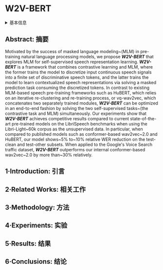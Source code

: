 # W2V-BERT

<details>
<summary>基本信息</summary>

- 标题: "W2v-BERT: Combining Contrastive Learning and Masked Language Modeling for Self-Supervised Speech Pre-Training"
- 作者:
  - 01 Yu-An Chung,
  - 02 Yu Zhang,
  - 03 Wei Han,
  - 04 Chung-Cheng Chiu,
  - 05 James Qin,
  - 06 Ruoming Pang,
  - 07 Yonghui Wu
- 链接:
  - [ArXiv](https://arxiv.org/abs/2108.06209)
  - [Publication](https://doi.org/10.1109/ASRU51503.2021.9688253)
  - [Github]()
  - [Demo]()
- 文件:
  - [ArXiv](_PDF/2108.06209v2__W2V-BERT__Combining_Contrastive_Learning_and_Masked_Language_Modeling_for_Self-Supervised_Speech_Pre-Training.pdf)
  - [Publication](_PDF/2108.06209v2__W2V-BERT__ASRU2021.pdf)

</details>

## Abstract: 摘要

Motivated by the success of masked language modeling~(MLM) in pre-training natural language processing models, we propose ***W2V-BERT*** that explores MLM for self-supervised speech representation learning.
***W2V-BERT*** is a framework that combines contrastive learning and MLM, where the former trains the model to discretize input continuous speech signals into a finite set of discriminative speech tokens, and the latter trains the model to learn contextualized speech representations via solving a masked prediction task consuming the discretized tokens.
In contrast to existing MLM-based speech pre-training frameworks such as HuBERT, which relies on an iterative re-clustering and re-training process, or vq-wav2vec, which concatenates two separately trained modules, ***W2V-BERT*** can be optimized in an end-to-end fashion by solving the two self-supervised tasks~(the contrastive task and MLM) simultaneously.
Our experiments show that ***W2V-BERT*** achieves competitive results compared to current state-of-the-art pre-trained models on the LibriSpeech benchmarks when using the Libri-Light~60k corpus as the unsupervised data.
In particular, when compared to published models such as conformer-based wav2vec~2.0 and HuBERT, our model shows~5\% to~10\% relative WER reduction on the test-clean and test-other subsets.
When applied to the Google's Voice Search traffic dataset, ***W2V-BERT*** outperforms our internal conformer-based wav2vec~2.0 by more than~30\% relatively.

## 1·Introduction: 引言

## 2·Related Works: 相关工作

## 3·Methodology: 方法

## 4·Experiments: 实验

## 5·Results: 结果

## 6·Conclusions: 结论